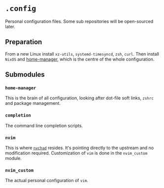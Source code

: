 # `.config`

Personal configuration files. Some sub repositories will be open-sourced later.

## Preparation

From a new Linux install `xz-utils`, `systemd-timesyncd`, `zsh`, `curl`.
Then install `NixOS` and [home-manager](https://nixos.wiki/wiki/Home_Manager),
which is the centre of the whole configuration.

## Submodules

### `home-manager`

This is the brain of all configuration, looking after dot-file soft links,
`zshrc` and package management.

### `completion`

The command line completion scripts.

### `nvim`

This is where [`nvchad`](https://nvchad.com/) resides. It's pointing directly to
the upstream and no modification required. Customization of `vim` is done in the
`nvim_custom` module.

### `nvim_custom`

The actual personal configuration of `vim`.
